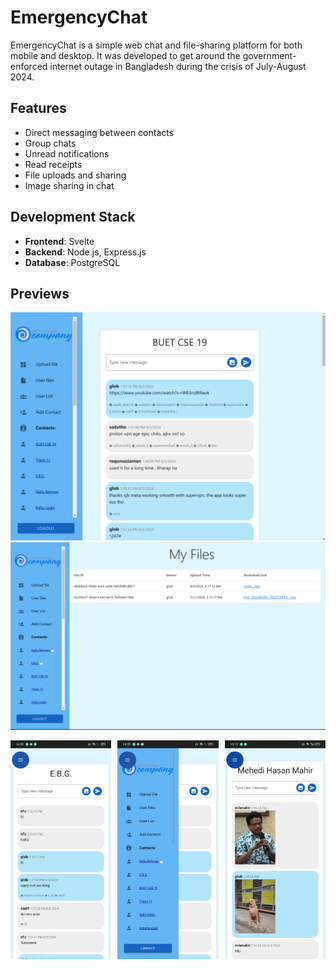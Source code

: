 # EmergencyChat

EmergencyChat is a simple web chat and file-sharing platform for both mobile and desktop. It was developed to get around the government-enforced internet outage in Bangladesh during the crisis of July-August 2024.

## Features
- Direct messaging between contacts
- Group chats
- Unread notifications
- Read receipts
- File uploads and sharing
- Image sharing in chat

## Development Stack
- **Frontend**: Svelte
- **Backend**: Node.js, Express.js
- **Database**: PostgreSQL

## Previews 
![Screenshot 1](ss1.png)
![Screenshot 2](ss2.png)

<div style="display: flex; justify-content: space-between;">
  <img src="ss3.jpg" alt="Screenshot 3" width="32%">
  <img src="ss4.jpg" alt="Screenshot 4" width="32%">
  <img src="ss5.jpg" alt="Screenshot 5" width="32%">
</div>